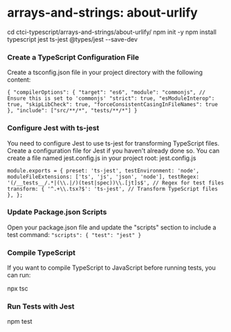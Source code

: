 # arrays-and-strings: about-urlify

cd ctci-typescript/arrays-and-strings/about-urlify/
npm init -y
npm install typescript jest ts-jest @types/jest --save-dev

### Create a TypeScript Configuration File

Create a tsconfig.json file in your project directory with the following content:

`{
  "compilerOptions": {
    "target": "es6",
    "module": "commonjs", // Ensure this is set to 'commonjs'
    "strict": true,
    "esModuleInterop": true,
    "skipLibCheck": true,
    "forceConsistentCasingInFileNames": true
  },
  "include": ["src/**/*", "tests/**/*"]
}`

### Configure Jest with ts-jest

You need to configure Jest to use ts-jest for transforming TypeScript files. Create a configuration file for Jest if you haven't already done so. You can create a file named jest.config.js in your project root:
jest.config.js

`module.exports = {
  preset: 'ts-jest',
  testEnvironment: 'node',
  moduleFileExtensions: ['ts', 'js', 'json', 'node'],
  testRegex: '(/__tests__/.*|(\\.|/)(test|spec))\\.[jt]s$', // Regex for test files
  transform: {
    '^.+\\.tsx?$': 'ts-jest', // Transform TypeScript files
  },
};`

### Update Package.json Scripts

Open your package.json file and update the "scripts" section to include a test command:
`"scripts": {
  "test": "jest"
}`

### Compile TypeScript

If you want to compile TypeScript to JavaScript before running tests, you can run:

npx tsc

### Run Tests with Jest

npm test
